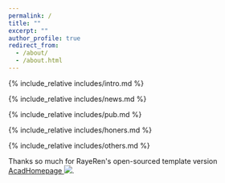 ```yaml
---
permalink: /
title: ""
excerpt: ""
author_profile: true
redirect_from: 
  - /about/
  - /about.html
---
```


<span class='anchor' id='about-me'></span>
{% include_relative includes/intro.md %}

{% include_relative includes/news.md %}

{% include_relative includes/pub.md %}

{% include_relative includes/honers.md %}

{% include_relative includes/others.md %}

<script type="text/javascript" id="clustrmaps" src="//clustrmaps.com/map_v2.js?d=YZaDOIS5YNzG9UvsWIZhSzWDBfnHDZJ_8yc8uRkoH08&cl=ffffff&w=a"></script>


Thanks so much for RayeRen's open-sourced template version [AcadHomepage ![](https://img.shields.io/github/stars/RayeRen/acad-homepage.github.io?style=social)](https://github.com/RayeRen/acad-homepage.github.io).
